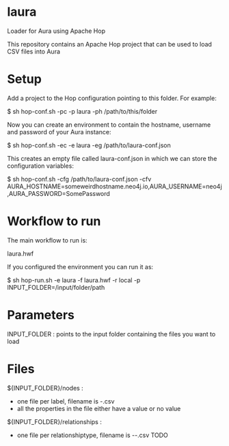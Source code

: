 # laura
Loader for Aura using Apache Hop

This repository contains an Apache Hop project that can be used to load CSV files into Aura

# Setup

Add a project to the Hop configuration pointing to this folder.
For example:

$ sh hop-conf.sh -pc -p laura -ph /path/to/this/folder

Now you can create an environment to contain the hostname, username and password of your Aura instance:

$ sh hop-conf.sh -ec -e laura -eg /path/to/laura-conf.json

This creates an empty file called laura-conf.json in which we can store the configuration variables:

$ sh hop-conf.sh -cfg /path/to/laura-conf.json -cfv \
  AURA_HOSTNAME=someweirdhostname.neo4j.io,AURA_USERNAME=neo4j,AURA_PASSWORD=SomePassword

# Workflow to run

The main workflow to run is:

  laura.hwf

If you configured the environment you can run it as:

$ sh hop-run.sh -e laura -f laura.hwf -r local -p INPUT_FOLDER=/input/folder/path

# Parameters

INPUT_FOLDER : points to the input folder containing the files you want to load

# Files

${INPUT_FOLDER}/nodes :

* one file per label, filename is <Label>-<property that is unique constraint>.csv
* all the properties in the file either have a value or no value

${INPUT_FOLDER}/relationships :

* one file per relationshiptype, filename is <RELATIONSHIPTYPE>-<StartNodeLabel>-<EndNodeLabel>.csv
TODO

